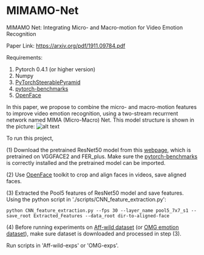 # MIMAMO-Net
MIMAMO Net: Integrating Micro- and Macro-motion for Video Emotion Recognition

Paper Link: https://arxiv.org/pdf/1911.09784.pdf

Requirements:

1. Pytorch 0.4.1 (or higher version)
2. Numpy
3. [PyTorchSteerablePyramid](https://github.com/tomrunia/PyTorchSteerablePyramid)
4. [pytorch-benchmarks](https://github.com/albanie/pytorch-benchmarks)
5. [OpenFace](https://github.com/TadasBaltrusaitis/OpenFace)


In this paper, we propose to combine the micro- and macro-motion features to improve video emotion recognition, using a two-stream recurrrent network named MIMA (Micro-Macro) Net. This model structure is shown in the picture:
![alt text](https://github.com/wtomin/MIMA-Net/blob/master/model.png)

To run this project, 

(1) Download the pretrained ResNet50 model from this [webpage](https://www.robots.ox.ac.uk/~albanie/pytorch-models.html), which is pretrained on VGGFACE2 and FER_plus. Make sure the [pytorch-benchmarks](https://github.com/albanie/pytorch-benchmarks) is correctly installed and the pretrained model can be imported.

(2) Use [OpenFace](https://github.com/TadasBaltrusaitis/OpenFace) toolkit to crop and align faces in videos, save aligned faces.

(3) Extracted the Pool5 features of ResNet50 model and save features. Using the python script in './scripts/CNN_feature_extraction.py':
```
python CNN_feature_extraction.py --fps 30 --layer_name pool5_7x7_s1 --save_root Extracted_Features --data_root dir-to-aligned-face
```

(4) Before running experiments on [Aff-wild dataset](https://ibug.doc.ic.ac.uk/resources/first-affect-wild-challenge/) (or [OMG emotion dataset](https://github.com/knowledgetechnologyuhh/OMGEmotionChallenge)), make sure dataset is downloaded and processed in step (3).

Run scripts in 'Aff-wild-exps' or 'OMG-exps'.


